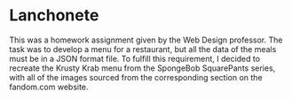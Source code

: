 # Lanchonete
This was a homework assignment given by the Web Design professor. The task was to develop a menu for a restaurant, but all the data of the meals must be in a JSON format file. To fulfill this requirement, I decided to recreate the Krusty Krab menu from the SpongeBob SquarePants series, with all of the images sourced from the corresponding section on the fandom.com website.
